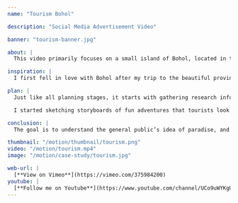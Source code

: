 ```yaml
---
name: "Tourism Bohol"

description: "Social Media Advertisement Video"

banner: "tourism-banner.jpg"

about: |
  This video primarily focuses on a small island of Bohol, located in the Philippines. There is a steady tourism boost in Bohol, due to popular social media influencers who traveled there to seek adventure. However, there are not many promotional videos focusing on chosen location.

inspiration: |
  I first fell in love with Bohol after my trip to the beautiful province. There were many adventurous activities that made the trip fun, but it’s the kindness of the locals that made the trip even more memorable. Since my experience in Bohol was a pleasant one, I would definitely recommend adventurous individuals seeking for fun activities or those wanting to retreat to paradise to go.

plan: |
  Just like all planning stages, it starts with gathering research information about the chosen topic. In this case, the province of Bohol was chosen. . I try to find answers for the **WHO**, **WHAT**, **WHEN**, **WHERE**, and **WHY**. I started brainstorming possible solutions for the current problem. In this case, the “problem” is that Bohol doesn’t receive as much recognition as other tourist hotspots in the Philippines.

  I started sketching storyboards of fun adventures that tourists look for when retreating to a tropical country. From there, I started bringing my storyboards to life and created the final outcome in After Effects.

conclusion: |
  The goal is to understand the general public’s idea of paradise, and intrigue them with footage that shows the beauty of Bohol. Watching several tourism commercials on YouTube and seeing various ways to lure the audience really helped in planning during the sketching phase of this project. Some of these commercials include “It’s More Fun in the Philippines”, “Discover Canada”, “Visit Seoul”, and “Expedia’s Vancouver Vacation Travel Guide”.

thumbnail: "/motion/thumbnail/tourism.png"
video: "/motion/tourism.mp4"
image: "/motion/case-study/tourism.jpg"

web-url: |
  [**View on Vimeo**](https://vimeo.com/375984200)
youtube: |
  [**Follow me on Youtube**](https://www.youtube.com/channel/UCo9uWYKgU5O73NS2jctAfpw)
---
```

